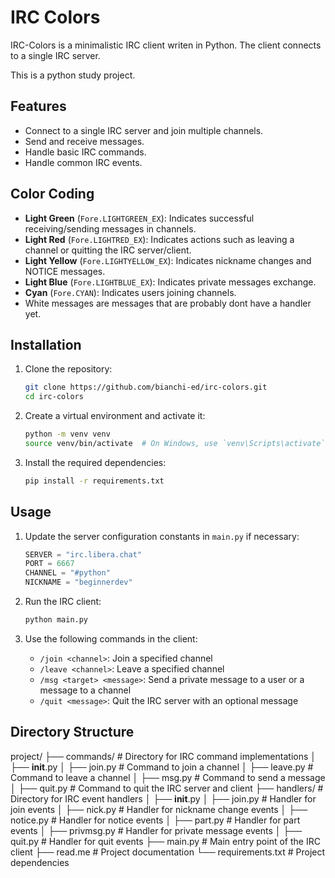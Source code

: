 # IRC Colors

IRC-Colors is a minimalistic IRC client writen in Python. The client connects to a single IRC server. 

This is a python study project.

## Features

- Connect to a single IRC server and join multiple channels.
- Send and receive messages.
- Handle basic IRC commands.
- Handle common IRC events.

## Color Coding
- **Light Green** (`Fore.LIGHTGREEN_EX`): Indicates successful receiving/sending messages in channels.
- **Light Red** (`Fore.LIGHTRED_EX`): Indicates actions such as leaving a channel or quitting the IRC server/client.
- **Light Yellow** (`Fore.LIGHTYELLOW_EX`): Indicates nickname changes and NOTICE messages.
- **Light Blue** (`Fore.LIGHTBLUE_EX`): Indicates private messages exchange.
- **Cyan** (`Fore.CYAN`): Indicates users joining channels.
- White messages are messages that are probably dont have a handler yet.

## Installation

1. Clone the repository:
    ```sh
    git clone https://github.com/bianchi-ed/irc-colors.git
    cd irc-colors
    ```

2. Create a virtual environment and activate it:
    ```sh
    python -m venv venv
    source venv/bin/activate  # On Windows, use `venv\Scripts\activate`
    ```

3. Install the required dependencies:
    ```sh
    pip install -r requirements.txt
    ```

## Usage

1. Update the server configuration constants in `main.py` if necessary:
    ```python
    SERVER = "irc.libera.chat"
    PORT = 6667
    CHANNEL = "#python"
    NICKNAME = "beginnerdev"
    ```

2. Run the IRC client:
    ```sh
    python main.py
    ```

3. Use the following commands in the client:
    - `/join <channel>`: Join a specified channel
    - `/leave <channel>`: Leave a specified channel
    - `/msg <target> <message>`: Send a private message to a user or a message to a channel
    - `/quit <message>`: Quit the IRC server with an optional message

## Directory Structure

project/
├── commands/                # Directory for IRC command implementations
│   ├── __init__.py
│   ├── join.py              # Command to join a channel
│   ├── leave.py             # Command to leave a channel
│   ├── msg.py               # Command to send a message
│   ├── quit.py              # Command to quit the IRC server and client
├── handlers/                # Directory for IRC event handlers
│   ├── __init__.py
│   ├── join.py              # Handler for join events
│   ├── nick.py              # Handler for nickname change events
│   ├── notice.py            # Handler for notice events
│   ├── part.py              # Handler for part events
│   ├── privmsg.py           # Handler for private message events
│   ├── quit.py              # Handler for quit events
├── main.py                  # Main entry point of the IRC client
├── read.me                  # Project documentation
└── requirements.txt         # Project dependencies
